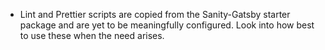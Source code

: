 - Lint and Prettier scripts are copied from the Sanity-Gatsby starter package and are yet to be meaningfully configured. Look into how best to use these when the need arises. 
